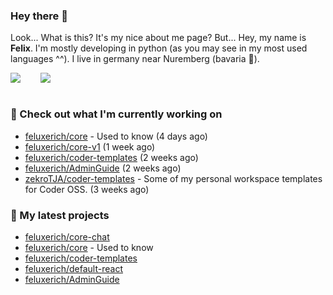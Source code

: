 ### Hey there 👋

Look... What is this? It's my nice about me page? But... Hey, my name is **Felix**. I'm mostly developing in python (as you may see in my most used languages ^^). I live in germany near Nuremberg (bavaria :beers:).
<div style="display: flex; flex-direction: row">
<img align="left" style="margin-right: 1rem" src="https://github-readme-stats.vercel.app/api?username=Feluxerich&theme=dark&show_icons=true&count_private=true">
<img align="right" style="margin-left: 1rem" src="https://github-readme-stats.vercel.app/api/top-langs/?username=Feluxerich&theme=dark">
</div>
<br style="visibility: hidden; width: 100%" />

### :construction_worker: Check out what I'm currently working on

- [feluxerich/core](https://github.com/feluxerich/core) - Used to know (4 days ago)
- [feluxerich/core-v1](https://github.com/feluxerich/core-v1) (1 week ago)
- [feluxerich/coder-templates](https://github.com/feluxerich/coder-templates) (2 weeks ago)
- [feluxerich/AdminGuide](https://github.com/feluxerich/AdminGuide) (2 weeks ago)
- [zekroTJA/coder-templates](https://github.com/zekroTJA/coder-templates) - Some of my personal workspace templates for Coder OSS. (3 weeks ago)

### :seedling: My latest projects

- [feluxerich/core-chat](https://github.com/feluxerich/core-chat)
- [feluxerich/core](https://github.com/feluxerich/core) - Used to know
- [feluxerich/coder-templates](https://github.com/feluxerich/coder-templates)
- [feluxerich/default-react](https://github.com/feluxerich/default-react)
- [feluxerich/AdminGuide](https://github.com/feluxerich/AdminGuide)
